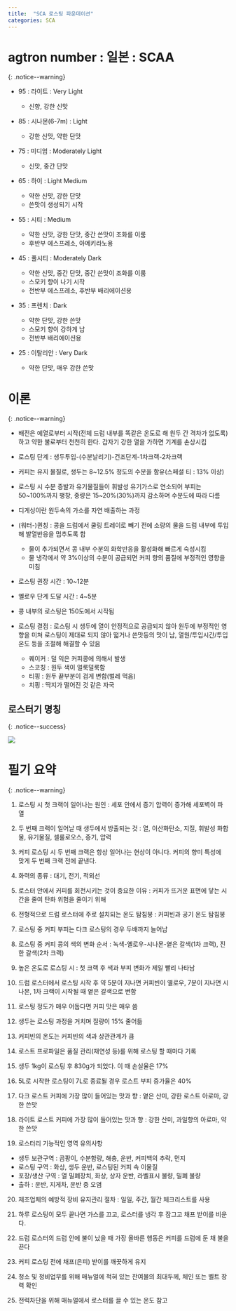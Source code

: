```yaml
---
title:  "SCA 로스팅 파운데이션"
categories: SCA
---
```


# agtron number : 일본 : SCAA
{: .notice--warning}

- 95 : 라이트 : Very Light
  + 신향, 강한 신맛

- 85 : 시나몬(6-7m) : Light
  + 강한 신맛, 약한 단맛

- 75 : 미디엄 : Moderately Light
  + 신맛, 중간 단맛

- 65 : 하이 : Light Medium
  + 약한 신맛, 강한 단맛
  + 쓴맛이 생성되기 시작

- 55 : 시티 : Medium
  + 약한 신맛, 강한 단맛, 중간 쓴맛이 조화를 이룸
  + 후반부 에스프레소, 아메키라노용

- 45 : 풀시티 : Moderately Dark
  + 약한 신맛, 중간 단맛, 중간 쓴맛이 조화를 이룸
  + 스모키 향이 나기 시작
  + 전반부 에스프레소, 후반부 배리에이션용

- 35 : 프렌치 : Dark
  + 약한 단맛, 강한 쓴맛
  + 스모키 향이 강하게 남
  + 전반부 배리에이션용

- 25 : 이탈리안 : Very Dark
  + 약한 단맛, 매우 강한 쓴맛

# 이론
{: .notice--warning}

- 배전은 예열로부터 시작(전체 드럼 내부를 똑같은 온도로 해 원두 간 격차가 없도록)하고 약한 불로부터 천천히 한다. 갑자기 강한 열을 가하면 기계를 손상시킴

- 로스팅 단계 : 생두투입-(수분날리기)-건조단계-1차크랙-2차크랙

- 커피는 유지 물질로, 생두는 8~12.5% 정도의 수분을 함유(스페셜 티 : 13% 이상)

- 로스팅 시 수분 증발과 유기물질들이 휘발성 유기가스로 연소되어 부피는 50~100%까지 팽창, 중량은 15~20%(30%)까지 감소하며 수분도에 따라 다름

- 디게싱이란 원두속의 가소를 자연 배출하는 과정

- (워터-)퀀칭 : 콩을 드럼에서 쿨링 트레이로 빼기 전에 소량의 물을 드럼 내부에 투입해 발열반응을 멈추도록 함
  + 물이 추가되면서 콩 내부 수분의 화학반응을 활성화해 빠르게 숙성시킴
  + 물 냉각에서 약 3%이상의 수분이 공급되면 커피 향의 품질에 부정적인 영향을 미침

- 로스팅 권장 시간 : 10~12분

- 옐로우 단계 도달 시간 : 4~5분

- 콩 내부의 로스팅은 150도에서 시작됨

- 로스팅 결점 : 로스팅 시 생두에 열이 안정적으로 공급되지 않아 원두에 부정적인 영향을 미쳐 로스팅이 제대로 되지 않아 떫거나 쓴맛등의 맛이 남, 열원/투입시간/투입온도 등을 조절해 해결할 수 있음
  + 퀘이커 : 덜 익은 커피콩에 의해서 발생
  + 스코칭 : 원두 색이 얼룩덜룩함
  + 티핑 : 원두 끝부분이 검게 변함(벌레 먹음)
  + 치핑 : 딱지가 떨어진 것 같은 자국


## 로스터기 명칭
{: .notice--success}

<img src="/img/SCA/roasting_machine.png"/>


# 필기 요약
{: .notice--warning}

1. 로스팅 시 첫 크랙이 일어나는 원인 : 세포 안에서 증기 압력이 증가해 세포벽이 파열

2. 두 번째 크랙이 일어날 때 생두에서 방출되는 것 : 열, 이산화탄소, 지질, 휘발성 화합물, 유기물질, 셀룰로오스, 증기, 압력

3. 커피 로스팅 시 두 번째 크랙은 항상 일어나는 현상이 아니다. 커피의 향미 특성에 맞게 두 번째 크랙 전에 끝낸다.

4. 화력의 종류 : 대기, 전기, 적외선

5. 로스터 안에서 커피를 회전시키는 것이 중요한 이유 : 커피가 뜨거운 표면에 닿는 시간을 줄여 탄화 위험을 줄이기 위해

6. 전형적으로 드럼 로스터에 주로 설치되는 온도 탐침봉 : 커피빈과 공기 온도 탐침봉

7. 로스팅 중 커피 부피는 다크 로스팅의 경우 두배까지 늘어남

8. 로스팅 중 커피 콩의 색의 변화 순서 : 녹색-옐로우-시나몬-옅은 갈색(1차 크랙), 진한 갈색(2차 크랙)

9. 높은 온도로 로스팅 시 : 첫 크랙 후 색과 부피 변화가 제일 빨리 나타남

10. 드럼 로스터에서 로스팅 시작 후 약 5분이 지나면 커피빈이 옐로우, 7분이 지나면 시나몬, 1차 크랙이 시작될 때 옅은 갈색으로 변함

11. 로스팅 정도가 매우 어둡다면 커피 맛은 매우 씀

12. 생두는 로스팅 과정을 거치며 질량이 15% 줄어듦

13. 커피빈의 온도는 커피빈의 색과 상관관계가 큼

14. 로스트 프로파일은 품질 관리(재연성 등)를 위해 로스팅 할 때마다 기록

15. 생두 1kg이 로스팅 후 830g가 되었다. 이 때 손실율은 17%

16. 5L로 시작한 로스팅이 7L로 종료될 경우 로스트 부피 증가율은 40%

17. 다크 로스트 커피에 가장 많이 들어있는 맛과 향 : 옅은 산미, 강한 로스트 아로마, 강한 쓴맛

18. 라이트 로스트 커피에 가장 많이 들어있는 맛과 향 : 강한 산미, 과일향의 아로마, 약한 쓴맛

19. 로스터리 기능적인 영역 유의사항
- 생두 보관구역 : 곰팡이, 수분함량, 해충, 운반, 커피백의 추락, 먼지
- 로스팅 구역 : 화상, 생두 운반, 로스팅된 커피 속 이물질
- 포장/생산 구역 : 열 밀폐장치, 화상, 상자 운반, 라벨표시 불량, 밀폐 불량
- 출하 : 운반, 지게차, 운반 중 오염

20. 제조업체의 예방적 장비 유지관리 절차 : 일일, 주간, 월간 체크리스트를 사용

21. 하루 로스팅이 모두 끝나면 가스를 끄고, 로스터를 냉각 후 잠그고 채프 받이를 비운다.

22. 드럼 로스터의 드럼 안에 불이 났을 때 가장 올바른 행동은 커피를 드럼에 둔 채 불을 끈다

23. 커피 로스팅 전에 채프(은피) 받이를 깨끗하게 유지

24. 청소 및 정비업무를 위해 매뉴얼에 적혀 있는 잔여물의 최대두께, 체인 또는 벨트 장력 확인

25. 전력차단을 위해 매뉴얼에서 로스터를 끌 수 있는 온도 참고